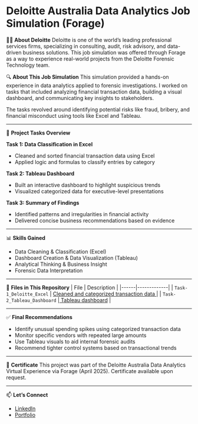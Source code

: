 # Deloitte Australia Data Analytics Job Simulation (Forage)

🧑‍💼 **About Deloitte**
Deloitte is one of the world’s leading professional services firms, specializing in consulting, audit, risk advisory, and data-driven business solutions. This job simulation was offered through Forage as a way to experience real-world projects from the Deloitte Forensic Technology team.

🔍 **About This Job Simulation**
This simulation provided a hands-on experience in data analytics applied to forensic investigations. I worked on tasks that included analyzing financial transaction data, building a visual dashboard, and communicating key insights to stakeholders.

The tasks revolved around identifying potential risks like fraud, bribery, and financial misconduct using tools like Excel and Tableau.

---

📂 **Project Tasks Overview**

**Task 1: Data Classification in Excel**
- Cleaned and sorted financial transaction data using Excel
- Applied logic and formulas to classify entries by category

**Task 2: Tableau Dashboard**
- Built an interactive dashboard to highlight suspicious trends
- Visualized categorized data for executive-level presentations

**Task 3: Summary of Findings**
- Identified patterns and irregularities in financial activity
- Delivered concise business recommendations based on evidence

---

📊 **Skills Gained**
- Data Cleaning & Classification (Excel)
- Dashboard Creation & Data Visualization (Tableau)
- Analytical Thinking & Business Insight
- Forensic Data Interpretation

---

📁 **Files in This Repository**
| File | Description |
|------|-------------|
| `Task-1_Deloitte_Excel` | [Cleaned and categorized transaction data ](https://docs.google.com/spreadsheets/d/1std6vtDMoJr83DQITB2aWjtxM4qcsJ2S/edit?usp=sharing&ouid=110653952473558839928&rtpof=true&sd=true)|
| `Task-2_Tableau_Dashboard` |[ Tableau dashboard](https://public.tableau.com/views/DeloitteForensicDataDashboard/Dashboard1?:language=en-US&publish=yes&:sid=&:redirect=auth&:display_count=n&:origin=viz_share_link) |

---

✅ **Final Recommendations**
- Identify unusual spending spikes using categorized transaction data
- Monitor specific vendors with repeated large amounts
- Use Tableau visuals to aid internal forensic audits
- Recommend tighter control systems based on transactional trends

---

📜 **Certificate**
This project was part of the Deloitte Australia Data Analytics Virtual Experience via Forage (April 2025). Certificate available upon request.

---

📫 **Let’s Connect**
- [LinkedIn](https://linkedin.com/in/ananyajayaprakash1308)
- [Portfolio](https://github.com/ananyajayaprakash13/portfolio)

